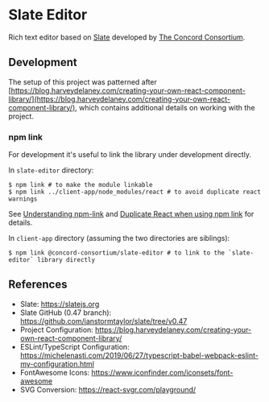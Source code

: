 # Slate Editor

Rich text editor based on [Slate](https://slatejs.org) developed by [The Concord Consortium](http://concord.org/).

## Development

The setup of this project was patterned after [https://blog.harveydelaney.com/creating-your-own-react-component-library/](https://blog.harveydelaney.com/creating-your-own-react-component-library/), which contains additional details on working with the project.

### npm link

For development it's useful to link the library under development directly.

In `slate-editor` directory:
```
$ npm link # to make the module linkable
$ npm link ../client-app/node_modules/react # to avoid duplicate react warnings
```
See [Understanding npm-link](https://medium.com/dailyjs/how-to-use-npm-link-7375b6219557) and [Duplicate React when using npm link](https://reactjs.org/warnings/invalid-hook-call-warning.html#duplicate-react) for details.

In `client-app` directory (assuming the two directories are siblings):
```
$ npm link @concord-consortium/slate-editor # to link to the `slate-editor` library directly
```

## References

- Slate: https://slatejs.org
- Slate GitHub (0.47 branch): https://github.com/ianstormtaylor/slate/tree/v0.47
- Project Configuration: https://blog.harveydelaney.com/creating-your-own-react-component-library/
- ESLint/TypeScript Configuration: https://michelenasti.com/2019/06/27/typescript-babel-webpack-eslint-my-configuration.html
- FontAwesome Icons: https://www.iconfinder.com/iconsets/font-awesome
- SVG Conversion: https://react-svgr.com/playground/
